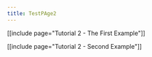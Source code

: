 ```yaml
---
title: TestPAge2
---
```

[[include page="Tutorial 2 - The First Example"]]

[[include page="Tutorial 2 - Second Example"]]
